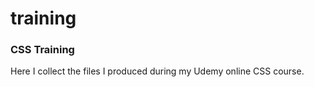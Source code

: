 # training

### CSS Training

Here I collect the files I produced during my Udemy online CSS course.
